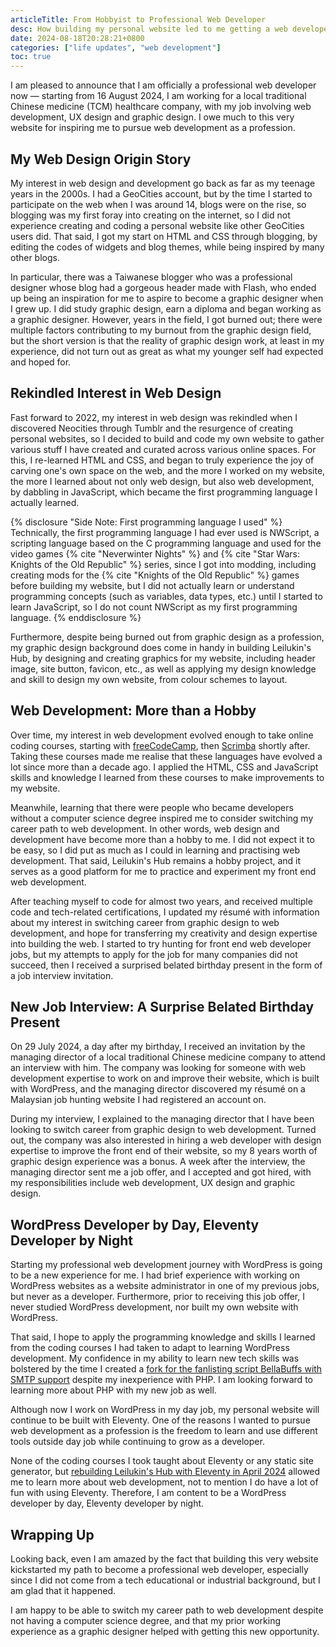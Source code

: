 ```yaml
---
articleTitle: From Hobbyist to Professional Web Developer
desc: How building my personal website led to me getting a web developer job.
date: 2024-08-18T20:28:21+0800
categories: ["life updates", "web development"]
toc: true
---
```


I am pleased to announce that I am officially a professional web developer now — starting from 16 August 2024, I am working for a local traditional Chinese medicine (TCM) healthcare company, with my job involving web development, UX design and graphic design. I owe much to this very website for inspiring me to pursue web development as a profession.

## My Web Design Origin Story

My interest in web design and development go back as far as my teenage years in the 2000s. I had a GeoCities account, but by the time I started to participate on the web when I was around 14, blogs were on the rise, so blogging was my first foray into creating on the internet, so I did not experience creating and coding a personal website like other GeoCities users did. That said, I got my start on HTML and CSS through blogging, by editing the codes of widgets and blog themes, while being inspired by many other blogs.

In particular, there was a Taiwanese blogger who was a professional designer whose blog had a gorgeous header made with Flash, who ended up being an inspiration for me to aspire to become a graphic designer when I grew up. I did study graphic design, earn a diploma and began working as a graphic designer. However, years in the field, I got burned out; there were multiple factors contributing to my burnout from the graphic design field, but the short version is that the reality of graphic design work, at least in my experience, did not turn out as great as what my younger self had expected and hoped for.

## Rekindled Interest in Web Design

Fast forward to 2022, my interest in web design was rekindled when I discovered Neocities through Tumblr and the resurgence of creating personal websites, so I decided to build and code my own website to gather various stuff I have created and curated across various online spaces. For this, I re-learned HTML and CSS, and began to truly experience the joy of carving one's own space on the web, and the more I worked on my website, the more I learned about not only web design, but also web development, by dabbling in JavaScript, which became the first programming language I actually learned.

{% disclosure "Side Note: First programming language I used" %}
Technically, the first programming language I had ever used is NWScript, a scripting language based on the C programming language and used for the video games {% cite "Neverwinter Nights" %} and {% cite "Star Wars: Knights of the Old Republic" %} series, since I got into modding, including creating mods for the {% cite "Knights of the Old Republic" %} games before building my website, but I did not actually learn or understand programming concepts (such as variables, data types, etc.) until I started to learn JavaScript, so I do not count NWScript as my first programming language.
{% enddisclosure %}

Furthermore, despite being burned out from graphic design as a profession, my graphic design background does come in handy in building Leilukin's Hub, by designing and creating graphics for my website, including header image, site button, favicon, etc., as well as applying my design knowledge and skill to design my own website, from colour schemes to layout.

## Web Development: More than a Hobby

Over time, my interest in web development evolved enough to take online coding courses, starting with [freeCodeCamp](https://www.freecodecamp.org/), then [Scrimba](https://scrimba.com/) shortly after. Taking these courses made me realise that these languages have evolved a lot since more than a decade ago. I applied the HTML, CSS and JavaScript skills and knowledge I learned from these courses to make improvements to my website.

Meanwhile, learning that there were people who became developers without a computer science degree inspired me to consider switching my career path to web development. In other words, web design and development have become more than a hobby to me. I did not expect it to be easy, so I did put as much as I could in learning and practising web development. That said, Leilukin's Hub remains a hobby project, and it serves as a good platform for me to practice and experiment my front end web development.

After teaching myself to code for almost two years, and received multiple code and tech-related certifications, I updated my résumé with information about my interest in switching career from graphic design to web development, and hope for transferring my creativity and design expertise into building the web. I started to try hunting for front end web developer jobs, but my attempts to apply for the job for many companies did not succeed, then I received a surprised belated birthday present in the form of a job interview invitation.

## New Job Interview: A Surprise Belated Birthday Present

On 29 July 2024, a day after my birthday, I received an invitation by the managing director of a local traditional Chinese medicine company to attend an interview with him. The company was looking for someone with web development expertise to work on and improve their website, which is built with WordPress, and the managing director discovered my résumé on a Malaysian job hunting website I had registered an account on.

During my interview, I explained to the managing director that I have been looking to switch career from graphic design to web development. Turned out, the company was also interested in hiring a web developer with design expertise to improve the front end of their website, so my 8 years worth of graphic design experience was a bonus. A week after the interview, the managing director sent me a job offer, and I accepted and got hired, with my responsibilities include web development, UX design and graphic design.

## WordPress Developer by Day, Eleventy Developer by Night

Starting my professional web development journey with WordPress is going to be a new experience for me. I had brief experience with working on WordPress websites as a website administrator in one of my previous jobs, but never as a developer. Furthermore, prior to receiving this job offer, I never studied WordPress development, nor built my own website with WordPress.

That said, I hope to apply the programming knowledge and skills I learned from the coding courses I had taken to adapt to learning WordPress development. My confidence in my ability to learn new tech skills was bolstered by the time I created a [fork for the fanlisting script BellaBuffs with SMTP support](/projects/code/bellabuffs-phpmailer/) despite my inexperience with PHP. I am looking forward to learning more about PHP with my new job as well.

Although now I work on WordPress in my day job, my personal website will continue to be built with Eleventy. One of the reasons I wanted to pursue web development as a profession is the freedom to learn and use different tools outside day job while continuing to grow as a developer.

None of the coding courses I took taught about Eleventy or any static site generator, but [rebuilding Leilukin's Hub with Eleventy in April 2024](/blog/posts/2024-04-21-april-2024-leilukins-hub-overhaul-with-eleventy/) allowed me to learn more about web development, not to mention I do have a lot of fun with using Eleventy. Therefore, I am content to be a WordPress developer by day, Eleventy developer by night.

## Wrapping Up

Looking back, even I am amazed by the fact that building this very website kickstarted my path to become a professional web developer, especially since I did not come from a tech educational or industrial background, but I am glad that it happened.

I am happy to be able to switch my career path to web development despite not having a computer science degree, and that my prior working experience as a graphic designer helped with getting this new opportunity.